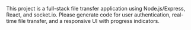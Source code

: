 <!-- Use this file to provide workspace-specific custom instructions to Copilot. For more details, visit https://code.visualstudio.com/docs/copilot/copilot-customization#_use-a-githubcopilotinstructionsmd-file -->

This project is a full-stack file transfer application using Node.js/Express, React, and socket.io. Please generate code for user authentication, real-time file transfer, and a responsive UI with progress indicators.
